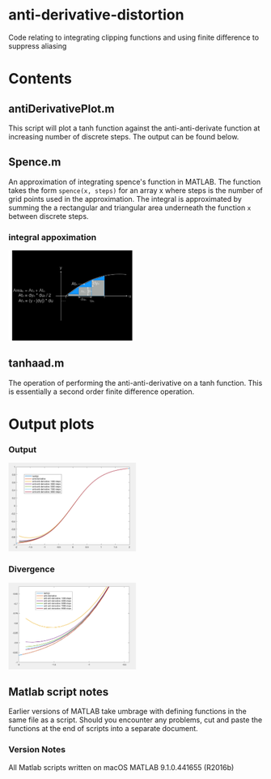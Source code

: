 # anti-derivative-distortion
Code relating to integrating clipping functions and using finite difference to suppress aliasing

# Contents

## antiDerivativePlot.m
This script will plot a tanh function against the anti-anti-derivate function at increasing number of discrete steps. The output can be found below.

## Spence.m
An approximation of integrating spence's function in MATLAB. The function takes the form `spence(x, steps)` for an array x where steps is the number of grid points used in the approximation. The integral is approximated by summing the a rectangular and triangular area underneath the function `x` between discrete steps.

### integral appoximation
<img src="https://github.com/mhamilt/anti-derivative-distortion/blob/master/images/integral_approximation.pdf" width="50%" height="50%">

## tanhaad.m
The operation of performing the anti-anti-derivative on a tanh function. This is essentially a second order finite difference operation.

# Output plots

### Output
<img src="https://github.com/mhamilt/anti-derivative-distortion/blob/master/images/antiDivFull.png" width="50%" height="50%">

### Divergence
<img src="https://github.com/mhamilt/anti-derivative-distortion/blob/master/images/antiDivDiverge.png" width="50%" height="50%">

## Matlab script notes
Earlier versions of MATLAB take umbrage with defining functions in the same file as a script. Should you encounter any problems, cut and paste the functions at the end of scripts into a separate document.

### Version Notes
All Matlab scripts written on macOS MATLAB 9.1.0.441655 (R2016b)
